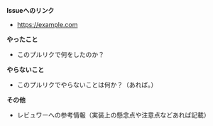 **Issueへのリンク**
* https://example.com

**やったこと**
* このプルリクで何をしたのか？

**やらないこと**
* このプルリクでやらないことは何か？（あれば。）

**その他**
* レビュワーへの参考情報（実装上の懸念点や注意点などあれば記載）
